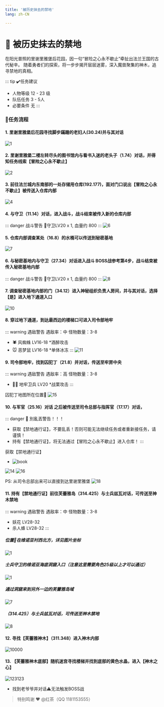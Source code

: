 ```yaml
---
title: '被历史抹去的禁地'
lang: zh-CN

---
```


# 📜 被历史抹去的禁地

<Valine />

在阳光普照的里谢里雅堡后花园，因一句“冒险之心永不歇止”牵扯出法兰王国的古代秘辛。
随着勇者们的探索，将一步步揭开层层迷雾，深入魔兽聚集的神木，追寻禁地的真相。

::: tip ✔️任务建议
- 人物等级	12 - 23 级
- 队伍任务  3 - 5人
- 必要条件  无
:::

### 📝任务流程

#### 1. 里谢里雅堡后花园寻找脚步蹣跚的老妇人(30.24)并与其对话
![1](https://user-images.githubusercontent.com/78347270/115094976-88725780-9f5a-11eb-8662-3be77e3cf784.png)

#### 2. 里谢里雅堡二楼左转尽头的图书馆内与看书入迷的老头子（1.74）对话，并得知任务线索【冒险之心永不歇止】
![2](https://user-images.githubusercontent.com/78347270/115094960-7b556880-9f5a-11eb-81b0-2e86163c34f5.png)

#### 3. 前往法兰城内东南部的一处存储用仓库(192.177)，面对门口说出【冒险之心永不歇止】被传送入仓库内部
![4](https://user-images.githubusercontent.com/78347270/115095161-26feb880-9f5b-11eb-9b5c-40aaaebd6d86.png)

#### 4. 与守卫（11.14）对话，进入战斗，战斗结束被传入新的仓库内部
::: danger 战斗警告
👹守卫LV20 x 1, 血量约 800
:::
![6](https://user-images.githubusercontent.com/78347270/115095355-f23f3100-9f5b-11eb-942c-11557d687ddd.png)

#### 5. 仓库内部调查某处（16.8）的水桶可以传送到秘密基地
![7](https://user-images.githubusercontent.com/78347270/115095598-cd978900-9f5c-11eb-9bb7-6aa31fc32195.png)

#### 6. 与秘密基地内与守卫（27.34）对话进入战斗 BOSS战参考第4步，战斗结束被传入秘密基地内部
::: danger 战斗警告
👹守卫LV20 x 1, 血量约 800
:::
![8](https://user-images.githubusercontent.com/78347270/115095589-c40e2100-9f5c-11eb-8fa7-68d3a1b85446.png)

#### 7. 调查秘密基地内部的门（34.12）进入神秘组织负责人房间，并与其对话，选择【是】进入地下通道入口
![10](https://user-images.githubusercontent.com/78347270/115095878-da68ac80-9f5d-11eb-88e5-6c2212d15abd.png)

#### 8. 穿过地下通道，到达最西边的楼梯口可进入司令部地牢
::: warning 遇敌警告 遇敌率：中 怪物数量：3-8
- 🕷️ 风蜘蛛 LV16-18 *酒醉攻击
- 🐭 恶梦鼠 LV16-18 *单体冰冻
:::
![11](https://user-images.githubusercontent.com/78347270/115095871-d177db00-9f5d-11eb-8d9c-60219f71be58.png)

#### 9. 司令部地牢，找到囚犯丁（21.8）并对话，传送至牢房中央
::: warning 遇敌警告 遇敌率：高 怪物数量：3-8
- 💂‍♂️ 地牢卫兵 LV20 *战栗攻击
:::

囚犯丁地图所在位置📍 ![15](https://user-images.githubusercontent.com/78347270/115100314-c1b8c080-9f76-11eb-8af1-4c863e51241a.png)


#### 10. 与军官（25.16）对话 之后被传送至司令总部与指挥官（17.17）对话，


::: danger 🚨 別亂丟警告！！！
- 获取【禁地通行证】，不要乱丢！否则可能无法继续任务或者重新接任务，请谨慎！
- 持有【禁地通行证】，将无法通过【冒险之心永不歇止】进入仓库！
:::

获取【禁地通行证】 
- ![book](https://user-images.githubusercontent.com/78347270/115100517-2294c880-9f78-11eb-97c7-657ce9dfc3d0.png)


![14](https://user-images.githubusercontent.com/78347270/115100442-9edadc00-9f77-11eb-8d23-66039c80326e.png)
![16](https://user-images.githubusercontent.com/78347270/115100344-f75da980-9f76-11eb-85d0-1bfbfe2272a2.png)

PS: 从司令总部出来可以直接到达里谢里雅堡
![18](https://user-images.githubusercontent.com/78347270/115100617-b9618500-9f78-11eb-998b-081225560e8a.png)


#### 11. 持有【禁地通行证】前往芙蕾雅岛（314.425）与士兵兹瓦对话，可传送至神木禁地

::: warning 遇敌警告 遇敌率：中 怪物数量：3-8
-  妖花 LV28-32 
-  杀人蜂 LV28-32
:::

##### 位置📍在维诺亚村西北方，详见图片坐标

![1](https://user-images.githubusercontent.com/78347270/115236453-5af1fd80-a156-11eb-8181-8e14b191fa9e.png)

##### 士兵守卫的维诺亚海底洞窟入口（注意这里需要角色25级以上才可以通过）
![1](https://user-images.githubusercontent.com/78347270/115383114-6b66ae80-a210-11eb-9f01-274e46b9cecb.png)

##### 通过洞窟来到另外一边的芙蕾雅岛域
![7](https://user-images.githubusercontent.com/78347270/115383126-6dc90880-a210-11eb-8fbe-841a8b927c06.png)

##### （314.425）与士兵兹瓦对话，可传送至神木禁地
![8](https://user-images.githubusercontent.com/78347270/115383197-80dbd880-a210-11eb-8398-569faeb1bfa2.png)


#### 12. 寻找【芙蕾雅神木】（311.348）进入神木内部

![10000](https://user-images.githubusercontent.com/78347270/115401245-28630600-a225-11eb-9b14-c254630e6074.png)

#### 13. 【芙蕾雅神木底部】随机迷宫寻找楼梯并找到底部的黄色水晶，进入【神木之心】

![123123](https://user-images.githubusercontent.com/78347270/115401912-e25a7200-a225-11eb-993e-319562b4d08e.png)

- 找到老爷爷并对话⚠️无法触发BOSS战


> 特别鸣谢 ❤️ @红茶（QQ 1181153555）